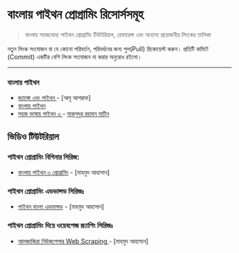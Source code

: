 # বাংলায় পাইথন প্রোগ্রামিং রিসোর্সসমূহ

> বাংলায় সহজবোধ্য পাইথন প্রোগ্রামিং টিউটরিয়াল, রেফারেন্স এবং অন্যান্য প্রয়োজনীয় লিংকের তালিকা

নতুন লিংক সংযোজন বা যে কোনো পরিবর্তন, পরিবর্ধনের জন্য পুল(Pull) রিকোয়েস্ট করুন। প্রতিটি কমিটে (Commit) একটির বেশি লিংক সংযোজন না করার অনুরোধ রইলো।

 

---

### বাংলায় পাইথন
* [জ্যাঙ্গো এবং পাইথন ](http://masnun.com/tutorials)  - [আবু আশরাফ] 
* [বাংলায় পাইথন](https://python.howtocode.com.bd/?fbclid=IwAR3WakbZDJpt4retznSS2PPjaytDCWnUdNQ95YB9nv0KF5BHOb1R65moG6s) 
* [সহজ ভাষায় পাইথন ৩ ](https://python.maateen.me)  - [মাকসুদুর রহমান মাটিন](https://www.linkedin.com/in/maateen/)

## ভিডিও টিউটরিয়াল

### পাইথন প্রোগ্রামিং বিগিনার সিরিজ:

 
* [বাংলায় পাইথন ৩ প্রোগ্রামিং](https://bit.ly/2LuyVla?fbclid=IwAR2AfI2Kr7UpWqnP9laC4EpPegruFKQa1LJRR8xndnY1V47OqEeyFDeNawo) - [মাহমুদ আহাসান] 
    
### পাইথন প্রোগ্রামিং এডভান্সড সিরিজঃ

* [পাইথন বাংলা এডভান্সড](https://bit.ly/2Jzggmx) - [মাহমুদ আহাসান] 

### পাইথন প্রোগ্রামিং দিয়ে ওয়েবপেজ স্ক্র‍্যাপিং সিরিজঃ

* [আলজাজিরা নিউজপেপার Web Scraping ](https://www.youtube.com/watch?v=3YLyT4LRJUc&list=PLlMOodDAsO4zLUcrCyUJ8aclYqOOcSMfn&fbclid=IwAR3Xwh5cMzLW-1OQEnDB0jSjXEL2qJYKn0wVgiTPif-0MRX7A0sBRIkre44) - [মাহমুদ আহাসান] 
